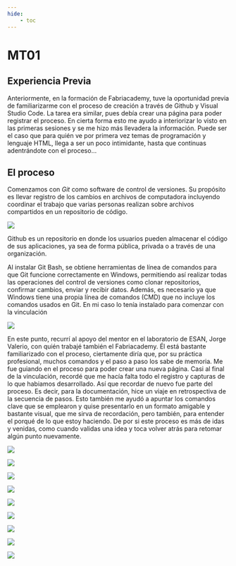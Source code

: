 ```yaml
---
hide:
    - toc
---
```


# MT01

## Experiencia Previa

Anteriormente, en la formación de Fabriacademy, tuve la oportunidad previa de familiarizarme con el proceso de creación a través de Github y Visual Studio Code. La tarea era similar, pues debía crear una página para poder registrar el proceso. En cierta forma esto me ayudo a interiorizar lo visto en las primeras sesiones y se me hizo más llevadera la información. Puede ser el caso que para quién ve por primera vez temas de programación y lenguaje HTML, llega a ser un poco intimidante, hasta que continuas adentrándote con el proceso…

## El proceso
Comenzamos con _*Git*_ como software de control de versiones. Su propósito es llevar registro de los cambios en archivos de computadora incluyendo coordinar el trabajo que varias personas realizan sobre archivos compartidos en un repositorio de código.

![](../images/Diapositiva1.JPG)

Github es un repositorio en donde los usuarios pueden almacenar el código de sus aplicaciones, ya sea de forma pública, privada o a través de una organización.  

Al instalar Git Bash, se obtiene herramientas de línea de comandos para que Git funcione correctamente en Windows, permitiendo así realizar todas las operaciones del control de versiones como clonar repositorios, confirmar cambios, enviar y recibir datos. Además, es necesario ya que Windows tiene una propia línea de comandos (CMD) que no incluye los comandos usados en Git.
En mi caso lo tenía instalado para comenzar con la vinculación

![](../images/Diapositiva2.JPG)

En este punto, recurrí al apoyo del mentor en el laboratorio de ESAN, Jorge Valerio, con quién trabajé también el Fabriacademy. Él está bastante familiarizado con el proceso, ciertamente diría que, por su práctica profesional, muchos comandos y el paso a paso los sabe de memoria. Me fue guiando en el proceso para poder crear una nueva página. Casi al final de la vinculación, recordé que me hacía falta todo el registro y capturas de lo que habiamos desarrollado.
Así que recordar de nuevo fue parte del proceso. Es decir, para la documentación, hice un viaje en retrospectiva de la secuencia de pasos. Esto también me ayudó a apuntar los comandos clave que se emplearon y quise presentarlo en un formato amigable y bastante visual, que me sirva de recordación, pero también, para entender el porqué de lo que estoy haciendo. De por si este proceso es más de idas y venidas, como cuando validas una idea y toca volver atrás para retomar algún punto nuevamente. 

![](../images/Diapositiva3.JPG)

![](../images/Diapositiva4.JPG)

![](../images/Diapositiva5.JPG)

![](../images/Diapositiva6.JPG)

![](../images/Diapositiva7.JPG)

![](../images/Diapositiva8.JPG)

![](../images/Diapositiva9.JPG)

![](../images/Diapositiva10.JPG)

![](../images/Diapositiva11.JPG)